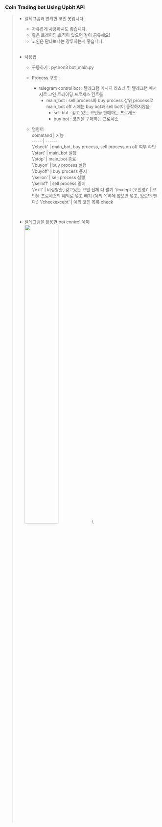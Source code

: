 ### Coin Trading bot Using Upbit API
> * 텔레그램과 연계한 코인 봇입니다.
>    * 자유롭게 사용하셔도 좋습니다.
>    * 좋은 트레이딩 로직이 있으면 같이 공유해요!
>    * 코인은 단타보다는 장투하는게 좋습니다.
>      
>   <br/>
> * 사용법
>    * 구동하기 : python3 bot_main.py    
>    * Process 구조 :           
>       * telegram control bot : 텔레그램 메시지 리스너 및 텔레그램 메시지로 코인 트레이딩 프로세스 컨트롤     
>          * main_bot : sell process와 buy process 상위 process로 main_bot off 시에는 buy bot과 sell bot이 동작하지않음        
>             * sell bot : 갖고 있는 코인을 판매하는 프로세스   
>             * buy bot  : 코인을 구매하는 프로세스  
>   
>    * 명령어    
>       command | 기능    
>       ----- | ------    
>       '/check' | main_bot, buy process, sell process on off 여부 확인     
>       '/start' | main_bot 실행    
>       '/stop' | main_bot 종료    
>       '/buyon' | buy process 실행    
>       '/buyoff' | buy process 중지    
>       '/sellon' | sell process 실행    
>       '/selloff' | sell process 중지    
>       '/exit' | 비상탈출, 갖고있는 코인 전체 다 팔기
>       '/except (코인명)' | 코인을 프로세스의 예외로 넣고 빼기 (예외 목록에 없으면 넣고, 있으면 뺀다.)
>       '/checkexcept' | 예외 코인 목록 check
>         
>      <br/>
>    
>       
>  * 텔레그램을 활용한 bot control 예제    
>  <img src = "https://user-images.githubusercontent.com/80157109/111898746-3fb6a400-8a6b-11eb-9170-c648fc669223.jpeg"  height = '50%'  width = '50%'></img>\

